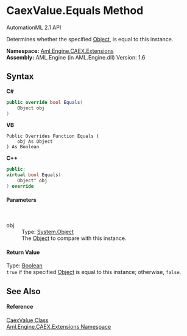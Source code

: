 # CaexValue.Equals Method 
AutomationML 2.1 API 

Determines whether the specified <a href="https://docs.microsoft.com/dotnet/api/system.object" target="_parent" rel="noopener noreferrer">Object</a>, is equal to this instance.

**Namespace:**&nbsp;<a href="N_Aml_Engine_CAEX_Extensions">Aml.Engine.CAEX.Extensions</a><br />**Assembly:**&nbsp;AML.Engine (in AML.Engine.dll) Version: 1.6

## Syntax

**C#**<br />
``` C#
public override bool Equals(
	Object obj
)
```

**VB**<br />
``` VB
Public Overrides Function Equals ( 
	obj As Object
) As Boolean
```

**C++**<br />
``` C++
public:
virtual bool Equals(
	Object^ obj
) override
```


#### Parameters
&nbsp;<dl><dt>obj</dt><dd>Type: <a href="https://docs.microsoft.com/dotnet/api/system.object" target="_parent" rel="noopener noreferrer">System.Object</a><br />The <a href="https://docs.microsoft.com/dotnet/api/system.object" target="_parent" rel="noopener noreferrer">Object</a> to compare with this instance.</dd></dl>

#### Return Value
Type: <a href="https://docs.microsoft.com/dotnet/api/system.boolean" target="_parent" rel="noopener noreferrer">Boolean</a><br />`true` if the specified <a href="https://docs.microsoft.com/dotnet/api/system.object" target="_parent" rel="noopener noreferrer">Object</a> is equal to this instance; otherwise, `false`.

## See Also


#### Reference
<a href="T_Aml_Engine_CAEX_Extensions_CaexValue">CaexValue Class</a><br /><a href="N_Aml_Engine_CAEX_Extensions">Aml.Engine.CAEX.Extensions Namespace</a><br />
